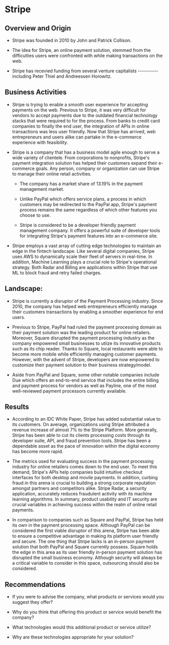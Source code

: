 # Stripe 

## Overview and Origin

* Stripe was founded in 2010 by John and Patrick Collison.

* The idea for Stripe, an online payment solution, stemmed from the difficulties users were confronted with while making transactions on the web. 

* Stripe has recevied funding from several venture capitalists ---------- including Peter Thiel and Andreessen Horowitz.

## Business Activities 

* Stripe is trying to enable a smooth user experience for accepting payments on the web. Previous to Stripe, it was very difficult for vendors to accept payments due to the outdated financial technology stacks that were required to for the process. From banks to credit card companies to finally the end user, the integration of APIs in online transactions was less user friendly. Now that Stripe has arrived, web entrepreneurs and users alike can partake in the e-commerce experience with feasibility. 

* Stripe is a company that has a business model agile enough to serve a wide variety of clientele. From corporations to nonprofits, Stripe's payment integration solution has helped their customers expand their e-commerce goals. Any person, company or organization can use Stripe to manage their online retail activities. 

    - The company has a market share of 13.19% in the payment management market. 

    - Unlike PayPal which offers service plans, a process in which customers may be redirected to the PayPal app, Stripe's payment process remains the same regardless of which other features you choose to use. 

    - Stripe is considered to be a developer friendly payment management company. It offers a powerful suite of developer tools for integrating Stripe's payment features into an e-commerce site.


* Stripe employs a vast array of cutting edge technologies to maintain an edge in the fintech landscape. Like several digital companies, Stripe uses AWS to dynamically scale their fleet of servers in real-time. In addition, Machine Learning plays a crucial role to Stripe's operational strategy. Both Radar and Billing are applications within Stripe that use ML to block fraud and retry failed charges.  

## Landscape:
* Stripe is currently a disruptor of the Payment Processing industry. Since 2010, the company has helped web entrepreneurs efficiently manage their customers transactions by enabling a smoother experience for end users.   

* Previous to Stripe, PayPal had ruled the payment processing domain as their payment solution was the leading product for online retailers. Moreover, Square disrupted the payment processing industry as the company empowered small businesses to utiize its innovative products such as its chip reader. Thanks to Square, local restaurants were able to become more mobile while efficientily managing customer payments. However, with the advent of Stripe, developers are now empowered to customize their payment solution to their business strategy/model. 

* Aside from PayPal and Square, some other notable companies include Due which offers an end-to-end service that includes the entire billing and payment process for vendors as well as Payline, one of the most well-reviewed payment processors currently available.  

## Results
* According to an IDC White Paper, Stripe has added substantial value to its customers. On average, organizations using Stripe attributed a revenue increase of almost 7% to the Stripe Platform. More generally, Stripe has been able to cut its clients processing costs through its developer suite, API, and fraud prevention tools. Stripe has been a dependable asset as the pace of innovation within the digital economy has become more rapid. 

* The metrics used for evaluating success in the payment processing industry for online retailers comes down to the end user. To meet this demand, Stripe's APIs help companies build intuitive checkout interfaces for both desktop and movile payments. In addition, curbing fraud in this arena is crucial to building a strong corporate reputation amongst partners and competitors alike. Stripe Radar, a security application, accurately reduces fraudulent activity with its machine learning algorithms. In summary, product usability and IT security are crucial variables in achieving success within the realm of online retail payments. 

* In comparison to companies such as Square and PayPal, Stripe has held its own in the payment processing space. Although PayPal can be considered the first viable disruptor of this arena, Stripe has been able to ensure a competitive advantage in making its platform user friendly and secure. The one thing that Stripe lacks is an in-person payment solution that both PayPal and Square currently possess. Square holds the edge in this area as its user friendly in-person payment solution has disrupted the small business economy. Although security will always be a critical variable to consider in this space, outsourcing should also be considered.

## Recommendations 
* If you were to advise the company, what products or services would you suggest they offer?

* Why do you think that offering this product or service would benefit the company?

* What technologies would this additional product or service utilize?

* Why are these technologies appropriate for your solution?
